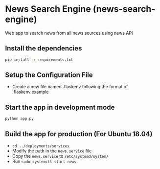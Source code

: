 # News Search Engine (news-search-engine)

Web app to search news from all news sources using news API

## Install the dependencies
```bash
pip install -r requirements.txt
```

## Setup the Configuration File
- Create a new file named .flaskenv following the format of .flaskenv.example


## Start the app in development mode
```bash
python app.py
```

## Build the app for production (For Ubuntu 18.04)
- `cd ../deployments/services`
- Modify the path in the `news.service` file
- Copy the `news.service` to `/etc/systemd/system/`
- Run `sudo systemctl start news`
